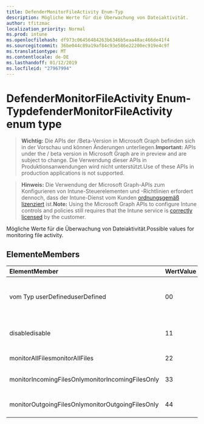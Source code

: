 ```yaml
---
title: DefenderMonitorFileActivity Enum-Typ
description: Mögliche Werte für die Überwachung von Dateiaktivität.
author: tfitzmac
localization_priority: Normal
ms.prod: intune
ms.openlocfilehash: df973c06456484263b6346b5eaa48ac466de41f4
ms.sourcegitcommit: 36be044c89a19af84c93e586e22200ec919e4c9f
ms.translationtype: MT
ms.contentlocale: de-DE
ms.lasthandoff: 01/12/2019
ms.locfileid: "27967994"
---
```

# <a name="defendermonitorfileactivity-enum-type"></a><span data-ttu-id="d1b91-103">DefenderMonitorFileActivity Enum-Typ</span><span class="sxs-lookup"><span data-stu-id="d1b91-103">defenderMonitorFileActivity enum type</span></span>

> <span data-ttu-id="d1b91-104">**Wichtig:** Die APIs der /Beta-Version in Microsoft Graph befinden sich in der Vorschau und können Änderungen unterliegen.</span><span class="sxs-lookup"><span data-stu-id="d1b91-104">**Important:** APIs under the / beta version in Microsoft Graph are in preview and are subject to change.</span></span> <span data-ttu-id="d1b91-105">Die Verwendung dieser APIs in Produktionsanwendungen wird nicht unterstützt.</span><span class="sxs-lookup"><span data-stu-id="d1b91-105">Use of these APIs in production applications is not supported.</span></span>

> <span data-ttu-id="d1b91-106">**Hinweis:** Die Verwendung der Microsoft Graph-APIs zum Konfigurieren von Intune-Steuerelementen und -Richtlinien erfordert dennoch, dass der Intune-Dienst vom Kunden [ordnungsgemäß lizenziert](https://go.microsoft.com/fwlink/?linkid=839381) ist.</span><span class="sxs-lookup"><span data-stu-id="d1b91-106">**Note:** Using the Microsoft Graph APIs to configure Intune controls and policies still requires that the Intune service is [correctly licensed](https://go.microsoft.com/fwlink/?linkid=839381) by the customer.</span></span>

<span data-ttu-id="d1b91-107">Mögliche Werte für die Überwachung von Dateiaktivität.</span><span class="sxs-lookup"><span data-stu-id="d1b91-107">Possible values for monitoring file activity.</span></span>
## <a name="members"></a><span data-ttu-id="d1b91-108">Elemente</span><span class="sxs-lookup"><span data-stu-id="d1b91-108">Members</span></span>
|<span data-ttu-id="d1b91-109">Element</span><span class="sxs-lookup"><span data-stu-id="d1b91-109">Member</span></span>|<span data-ttu-id="d1b91-110">Wert</span><span class="sxs-lookup"><span data-stu-id="d1b91-110">Value</span></span>|<span data-ttu-id="d1b91-111">Beschreibung</span><span class="sxs-lookup"><span data-stu-id="d1b91-111">Description</span></span>|
|:---|:---|:---|
|<span data-ttu-id="d1b91-112">vom Typ userDefined</span><span class="sxs-lookup"><span data-stu-id="d1b91-112">userDefined</span></span>|<span data-ttu-id="d1b91-113">0</span><span class="sxs-lookup"><span data-stu-id="d1b91-113">0</span></span>|<span data-ttu-id="d1b91-114">User-Defined, Standardwert, keine beabsichtigt.</span><span class="sxs-lookup"><span data-stu-id="d1b91-114">User Defined, default value, no intent.</span></span>|
|<span data-ttu-id="d1b91-115">disable</span><span class="sxs-lookup"><span data-stu-id="d1b91-115">disable</span></span>|<span data-ttu-id="d1b91-116">1</span><span class="sxs-lookup"><span data-stu-id="d1b91-116">1</span></span>|<span data-ttu-id="d1b91-117">Überwachen der Dateiaktivität zu deaktivieren.</span><span class="sxs-lookup"><span data-stu-id="d1b91-117">Disable monitoring file activity.</span></span>|
|<span data-ttu-id="d1b91-118">monitorAllFiles</span><span class="sxs-lookup"><span data-stu-id="d1b91-118">monitorAllFiles</span></span>|<span data-ttu-id="d1b91-119">2</span><span class="sxs-lookup"><span data-stu-id="d1b91-119">2</span></span>|<span data-ttu-id="d1b91-120">Überwachen Sie alle Dateien.</span><span class="sxs-lookup"><span data-stu-id="d1b91-120">Monitor all files.</span></span>|
|<span data-ttu-id="d1b91-121">monitorIncomingFilesOnly</span><span class="sxs-lookup"><span data-stu-id="d1b91-121">monitorIncomingFilesOnly</span></span>|<span data-ttu-id="d1b91-122">3</span><span class="sxs-lookup"><span data-stu-id="d1b91-122">3</span></span>| <span data-ttu-id="d1b91-123">Nur eingehende Dateien zu überwachen.</span><span class="sxs-lookup"><span data-stu-id="d1b91-123">Monitor incoming files only.</span></span>|
|<span data-ttu-id="d1b91-124">monitorOutgoingFilesOnly</span><span class="sxs-lookup"><span data-stu-id="d1b91-124">monitorOutgoingFilesOnly</span></span>|<span data-ttu-id="d1b91-125">4</span><span class="sxs-lookup"><span data-stu-id="d1b91-125">4</span></span>|<span data-ttu-id="d1b91-126">Nur ausgehende Dateien zu überwachen.</span><span class="sxs-lookup"><span data-stu-id="d1b91-126">Monitor outgoing files only.</span></span>|





